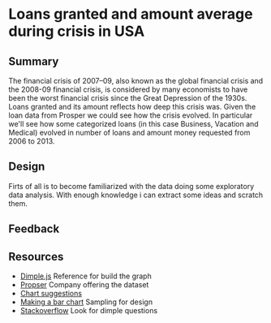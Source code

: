# Loans granted and amount average during crisis in USA
## Summary

The financial crisis of 2007–09, also known as the global financial crisis and the 2008-09 financial crisis, is considered by many economists to have been the worst financial crisis since the Great Depression of the 1930s. Loans granted and its amount reflects how deep this crisis was. Given the loan data from Prosper we could see how the crisis evolved. In particular we'll see how some categorized loans (in this case Business, Vacation and Medical) evolved in number of loans and amount money requested from 2006 to 2013.

## Design

Firts of all is to become familiarized with the data doing some exploratory data analysis. With enough knowledge i can extract some ideas and scratch them.

## Feedback

## Resources

- [Dimple.js](http://dimplejs.org/) Reference for build the graph
- [Propser](https://www.prosper.com/) Company offering the dataset
- [Chart suggestions](http://extremepresentation.typepad.com/files/choosing-a-good-chart-09.pdf)
- [Making a bar chart](http://alignedleft.com/tutorials/d3/making-a-bar-chart) Sampling for design
- [Stackoverflow](http://stackoverflow.com/) Look for dimple questions
